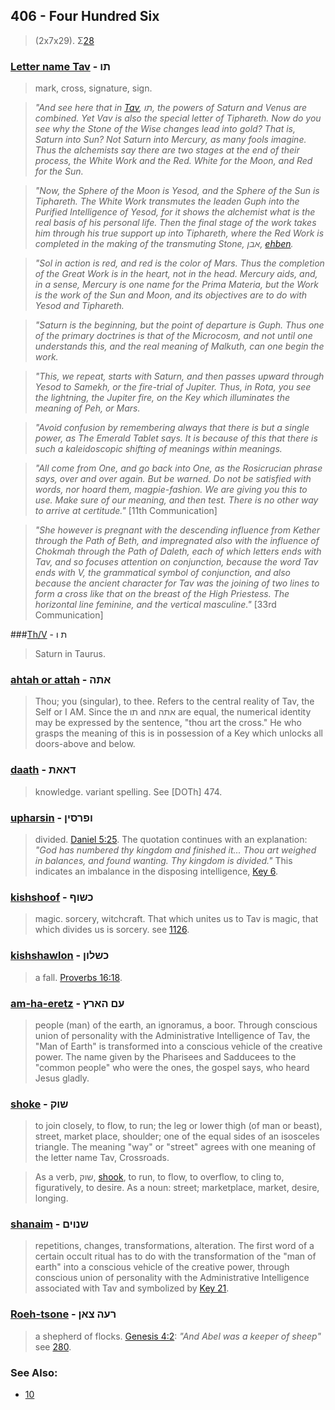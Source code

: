 ## 406 - Four Hundred Six
> (2x7x29). Σ[28](28)

### [Letter name Tav](/keys/ThV) - תו
> mark, cross, signature, sign.

> *"And see here that in [Tav](/keys/ThV), תו, the powers of Saturn and Venus are combined. Yet Vav is also the special letter of Tiphareth. Now do you see why the Stone of the Wise changes lead into gold? That is, Saturn into Sun? Not Saturn into Mercury, as many fools imagine. Thus the alchemists say there are two stages at the end of their process, the White Work and the Red. White for the Moon, and Red for the Sun.*

> *"Now, the Sphere of the Moon is Yesod, and the Sphere of the Sun is Tiphareth. The White Work transmutes the leaden Guph into the Purified Intelligence of Yesod, for it shows the alchemist what is the real basis of his personal life. Then the final stage of the work takes him through his true support up into Tiphareth, where the Red Work is completed in the making of the transmuting Stone, אבן, [ehben](/keys/ABN).*

> *"Sol in action is red, and red is the color of Mars. Thus the completion of the Great Work is in the heart, not in the head. Mercury aids, and, in a sense, Mercury is one name for the Prima Materia, but the Work is the work of the Sun and Moon, and its objectives are to do with Yesod and Tiphareth.*

> *"Saturn is the beginning, but the point of departure is Guph. Thus one of the primary doctrines is that of the Microcosm, and not until one understands this, and the real meaning of Malkuth, can one begin the work.*

> *"This, we repeat, starts with Saturn, and then passes upward through Yesod to Samekh, or the fire-trial of Jupiter. Thus, in Rota, you see the lightning, the Jupiter fire, on the Key which illuminates the meaning of Peh, or Mars.*

> *"Avoid confusion by remembering always that there is but a single power, as The Emerald Tablet says. It is because of this that there is such a kaleidoscopic shifting of meanings within meanings.*

> *"All come from One, and go back into One, as the Rosicrucian phrase says, over and over again. But be warned. Do not be satisfied with words, nor hoard them, magpie-fashion. We are giving you this to use. Make sure of our meaning, and then test. There is no other way to arrive at certitude."* [11th Communication]

> *"She however is pregnant with the descending influence from Kether through the Path of Beth, and impregnated also with the influence of Chokmah through the Path of Daleth, each of which letters ends with Tav, and so focuses attention on conjunction, because the word Tav ends with V, the grammatical symbol of conjunction, and also because the ancient character for Tav was the joining of two lines to form a cross like that on the breast of the High Priestess. The horizontal line feminine, and the vertical masculine."* [33rd Communication]

###[Th/V](/keys/Th.V) - ת ו
> Saturn in Taurus.

### [ahtah or attah](/keys/AThH) - אתה
> Thou; you (singular), to thee. Refers to the central reality of Tav, the Self or I AM. Since the תו and אתה are equal, the numerical identity may be expressed by the sentence, "thou art the cross." He who grasps the meaning of this is in possession of a Key which unlocks all doors-above and below.

### [daath](/keys/DAATh) - דאאת
> knowledge. variant spelling. See [DOTh] 474.

### [upharsin](/keys/VPRSIN) - ופרסין
> divided. [Daniel 5:25](http://biblehub.com/daniel/5-25.htm). The quotation continues with an explanation: *"God has numbered thy kingdom and finished it... Thou art weighed in balances, and found wanting. Thy kingdom is divided."* This indicates an imbalance in the disposing intelligence, [Key 6](6).

### [kishshoof](/keys/KShVP) - כשוף
> magic. sorcery, witchcraft. That which unites us to Tav is magic, that which divides us is sorcery. see [1126](1126).

### [kishshawlon](/keys/KShLVN) - כשלון
> a fall. [Proverbs 16:18](http://biblehub.com/proverbs/16-18.htm).

### [am-ha-eretz](/keys/OM-HARTz) - עם הארץ
> people (man) of the earth, an ignoramus, a boor. Through conscious union of personality with the Administrative Intelligence of Tav, the "Man of Earth" is transformed into a conscious vehicle of the creative power. The name given by the Pharisees and Sadducees to the "common people" who were the ones, the gospel says, who heard Jesus gladly.

### [shoke](/keys/ShVQ) - שוק
> to join closely, to flow, to run; the leg or lower thigh (of man or beast), street, market place, shoulder; one of the equal sides of an isosceles triangle. The meaning "way" or "street" agrees with one meaning of the letter name Tav, Crossroads.

> As a verb, שוק, [shook](/keys/ShVQ), to run, to flow, to overflow, to cling to, figuratively, to desire. As a noun: street; marketplace, market, desire, longing.

### [shanaim](/keys/ShNVIM) - שנוים
> repetitions, changes, transformations, alteration. The first word of a certain occult ritual has to do with the transformation of the "man of earth" into a conscious vehicle of the creative power, through conscious union of personality with the Administrative Intelligence associated with Tav and symbolized by [Key 21](21).

### [Roeh-tsone](/keys/ROH.TzAN) - רעה צאן
> a shepherd of flocks. [Genesis 4:2](http://biblehub.com/genesis/4-2.htm): *"And Abel was a keeper of sheep"* see [280](280).

### See Also:

- [10](10)


